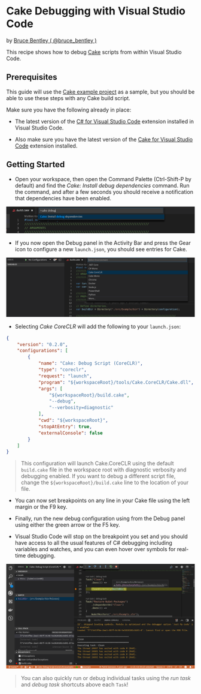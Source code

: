 # Cake Debugging with Visual Studio Code

by [Bruce Bentley ( @bruce_bentley )](https://github.com/brucebentley/)

This recipe shows how to debug [Cake](https://cakebuild.net) scripts from within Visual Studio Code.

## Prerequisites

This guide will use the [Cake example project](https://github.com/cake-build/example) as a sample, but you should be able to use these steps with any Cake build script.

Make sure you have the following already in place:

+ The latest version of the [C# for Visual Studio Code](https://marketplace.visualstudio.com/items?itemName=ms-vscode.csharp) extension installed in Visual Studio Code.

+ Also make sure you have the latest version of the [Cake for Visual Studio Code](https://marketplace.visualstudio.com/items?itemName=cake-build.cake-vscode) extension installed.

## Getting Started

+ Open your workspace, then open the Command Palette (Ctrl-Shift-P by default) and find the *Cake: Install debug dependencies* command. Run the command, and after a few seconds you should receive a notification that dependencies have been enabled.

![Cake command in palette](cake_pallette.png)

+ If you now open the Debug panel in the Activity Bar and press the Gear icon to configure a new `launch.json`, you should see entries for Cake.

![Cake debugging profiles](debug_profiles.png)

+ Selecting *Cake CoreCLR* will add the following to your `launch.json`:

```json
{
    "version": "0.2.0",
    "configurations": [
        {
            "name": "Cake: Debug Script (CoreCLR)",
            "type": "coreclr",
            "request": "launch",
            "program": "${workspaceRoot}/tools/Cake.CoreCLR/Cake.dll",
            "args": [
                "${workspaceRoot}/build.cake",
                "--debug",
                "--verbosity=diagnostic"
            ],
            "cwd": "${workspaceRoot}",
            "stopAtEntry": true,
            "externalConsole": false
        }
    ]
}
```
> This configuration will launch Cake.CoreCLR using the default `build.cake` file in the workspace root with diagnostic verbosity and debugging enabled. If you want to debug a different script file, change the `${workspaceRoot}/build.cake` line to the location of your file.

+ You can now set breakpoints on any line in your Cake file using the left margin or the F9 key.

+ Finally, run the new debug configuration using from the Debug panel using either the green arrow or the F5 key.

+ Visual Studio Code will stop on the breakpoint you set and you should have access to all the usual features of C# debugging including variables and watches, and you can even hover over symbols for real-time debugging.

![breakpoint](breakpoint.png)

> You can also quickly run or debug individual tasks using the *run task* and *debug task* shortcuts above each `Task`!
